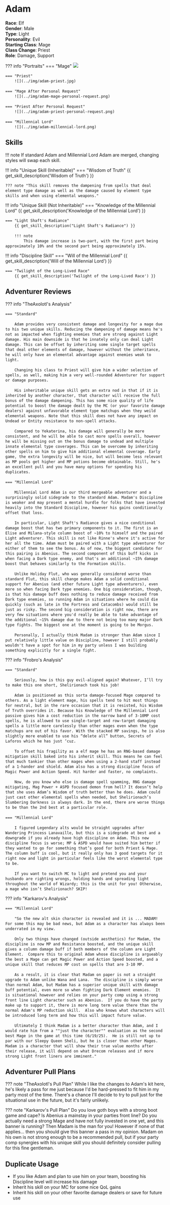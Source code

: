 # Adam

**Race**: Elf  
**Gender**: Male  
**Type**: Light  
**Personality**: Evil  
**Starting Class**: Mage  
**Class Change**: Priest  
**Role**: Damage, Support

??? info "Portraits"
    === "Mage"
        ![](../img/adam-mage.jpg)

    === "Priest"
        ![](../img/adam-priest.jpg)

    === "Mage After Personal Request"
        ![](../img/adam-mage-personal-request.png)

    === "Priest After Personal Request"
        ![](../img/adam-priest-personal-request.png)

    === "Millennial Lord"
        ![](../img/adam-millennial-lord.png)
        
## Skills

!!! note
    If standard Adam and Millennial Lord Adam are merged, changing styles will swap each skill.

!!! info "Unique Skill (Inheritable)"
    === "Wisdom of Truth"
        {{ get_skill_description('Wisdom of Truth') }}

    ??? note "This skill removes the dampening from spells that deal element type damage as well as the damage caused by element type skills and when using elemental weapons."

!!! info "Unique Skill (Not Inheritable)"
    === "Knowledge of the Millennial Lord"
        {{ get_skill_description('Knowledge of the Millennial Lord') }}
    
    === "Light Shaft's Radiance"
        {{ get_skill_description("Light Shaft's Radiance") }}

        !!! note
            This damage increase is two-part, with the first part being approximately 10% and the second part being approximately 15%.

!!! info "Discipline Skill"
    === "Will of the Millennial Lord"
        {{ get_skill_description('Will of the Millennial Lord') }}

    === "Twilight of the Long-Lived Race"
        {{ get_skill_description('Twilight of the Long-Lived Race') }}

## Adventurer Reviews

??? info "TheAxolotl's Analysis"

    === "Standard"

        Adam provides very consistent damage and longevity for a mage due to his two unique skills. Reducing the dampening of damage means he's not as impacted when fighting enemies that are strong against Light damage. His main downside is that he innately only can deal Light damage. This can be offset by inheriting some single target spells that deal other elements of damage, however without the inheritance, he will only have an elemental advantage against enemies weak to light.

        Changing his class to Priest will give him a wider selection of spells, as well, making him a very well-rounded Adventurer for support or damage purposes.

        His inheritable unique skill gets an extra nod in that if it is inherited by another character, that character will receive the full bonus of the damage dampening. This has some nice quality of life potential to boost the damage dealt by the MC (or your favorite damage dealers) against unfavorable element type matchups when they weild elemental weapons. Note that this skill does not have any impact on Undead or Entity resistance to non-spell attacks.

        Compared to Yekaterina, his damage will generally be more consistent, and he will be able to cast more spells overall, however he will be missing out on the bonus damage to undead and multiple innate elemental type coverages. This can be overcome by inheriting other spells on him to give him additional elemental coverage. Early game, the extra longevity will be nice, but will become less relevant as MP pools get higher and MP potions become obtainable. Still, he's an excellent pull and you have many options for spending his duplicates.

    === "Millennial Lord"

        Millennial Lord Adam is our third mergeable adventurer and a surprisingly solid sidegrade to the standard Adam. Madam's Discipline is weaker and may present a mental hurdle for folks that have invested heavily into the Standard Discipline, however his gains conditionally offset that loss.
        
        In particular, Light Shaft's Radiance gives a nice conditional damage boost that has two primary components to it. The first is an Elise and Milana-style column boost of ~10% to himself and the paired Light adventurer. This skill is not like Rinne's where it's active for her all the time. Adam must be paired with a Light type adventurer for either of them to see the bonus. As of now, the biggest candidate for this pairing is Abenius. The second component of this buff kicks in when facing a Dark type enemy, and that's an additional ~15% damage boost that behaves similarly to the Formation skills.

        Unlike Holiday Flut, who was generally considered worse than standard Flut, this skill change makes Adam a solid conditional support for Abenius (and other future Light type adventurers), even more so when facing Dark type enemies. One big consideration, though, is that his damage buff does nothing to reduce damage received from Dark type enemies, so running Adam in situations where he could die quickly (such as late in the Fortress and Catacombs) would still be just as risky. The second big consideration is right now, there are very few situations where you'd really be able to take advantage of the additional ~15% damage due to there not being too many major Dark type fights. The biggest one at the moment is going to be Morgus.

        Personally, I actually think Madam is stronger than Adam since I put relatively little value on Discipline, however I still probably wouldn't have a spot for him in my party unless I was building something explicitly for a single fight.

??? info "Frobro's Analysis"

    === "Standard"

        Seriously, how is this guy evil-aligned again? Whatever, I’ll try to make this one short, Shelirionach took his job!

        Adam is positioned as this sorta damage-focused Mage compared to others. As a light element mage, his spells tend to hit most things for neutral, but in the rare occasion that it is resisted, his Wisdom of Truth overrides it. Because his Knowledge of the Millennial Lord passive gives him a cost reduction in the narrow band of 3-10MP cost spells, he is allowed to use single-target and row-target damaging spells a little more carelessly than other mages even when the type matchups are out of his favor. With the stacked MP savings, he is also slightly more enabled to use his “delete all” button, Secrets of Laforos which he has just ‘cuz.

        To offset his fragility as a elf mage he has an RNG-based damage mitigation skill baked into his inherit skill. This means he can feel that much tankier than other mages when using a 2-hand staff instead of a 1-hander and shield. Adam also has a strong discipline focus of Magic Power and Action Speed. Hit harder and faster, no complaints.

        Now, do you know who else is damage spell spamming, RNG damage mitigating, Mag Power + ASPD focused demon from hell? It doesn’t help that she uses Adam’s Wisdom of truth better than he does. Adam could just cast other elemental spells when needed, but Shelirionach’s Slumbering Darkness is always dark. In the end, there are worse things to be than the 2nd best at a particular role.

    === "Millennial Lord"

        I figured Legendary alts would be straight upgrades after Wandering Princess Lanavaille, but this is a sidegrade at best and a downgrade if you already have high discipline on Adam. This new discipline focus is worse; MP & ASPD would have suited him better if they wanted to go for something that’s good for both Priest & Mage. The column buff is cool, but it really only has 3 good targets for it right now and light in particular feels like the worst elemental type to be.

        If you want to switch MC to light and pretend you and your husbando are righting wrongs, holding hands and spreading light throughout the world of Wizardy; this is the unit for you! Otherwise, a mage who isn’t Shelirionach? SKIP!

??? info "Karkarov's Analysis"

    === "Millennial Lord"

        "So the new alt skin character is revealed and it is ... MADAM!  For some this may be bad news, but Adam as a character has always been underrated in my view.

        Only two things have changed (outside aesthetics) for Madam, the discipline is now MP and Resistance boosted, and the unique skill gives a column damage buff if both members of the column are Light Element.  Compare this to original Adam whose discipline is argueably the best a Mage can get Magic Power and Action Speed boosted, and a unique skill that reduces MP cost on spells that are 3-10 MP.

        As a result, it is clear that Madam on paper is not a straight upgrade to Adam unlike Wana and Lana.  The discipline is simply worse than normal Adam, but Madam has a superior unique skill with damage buff potential, even more so when fighting Dark Element enemies.  It is situational however and relies on your party comp using a strong front line Light character such as Abenius.  If you do have the party make up to support it, there is more long term value there than the normal Adam's MP reduction skill.  Also who knows what characters will be introduced long term and how this will impact future value.

        Ultimately I think Madam is a better character than Adam, and I would rate him from a ""just the character"" evaluation as the second best Mage in the game at this time (6/19/25).  He is still not up to par with our Sleepy Queen Sheli, but he is closer than other Mages.  Madam is a character that will show their true value months after their release, it will depend on what Drecom releases and if more strong Light front liners are imminent."									

## Adventurer Pull Plans

??? note "TheAxolotl's Pull Plan"
    While I like the changes to Adam's kit here, he's likely a pass for me just because I'd be hard-pressed to fit him in my party most of the time. There's a chance I'll decide to try to pull just for the situational use in the future, but it's fairly unlikely.

??? note "Karkarov's Pull Plan"
    Do you love goth boys with a strong boot game and cape?  Is Abenius a mainstay in your parties front line?  Do you actually need a strong Mage and have not fully invested in one yet, and this banner is running?  Then Madam is the man for you!  However if none of that applies... then you should give this banner a pass in my opinion. Madam on his own is not strong enough to be a recommended pull, but if your party comp synergies with his unique skill you should definitely consider pulling for this fine gentleman.									

## Duplicate Usage

* If you like Adam and plan to use him on your team, boosting his Discipline level will increase his damage
* Inherit his skill on your MC for some nice QoL gains
* Inherit his skill on your other favorite damage dealers or save for future use

